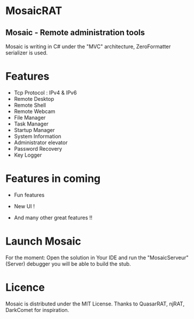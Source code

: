 # MosaicRAT

## Mosaic - Remote administration tools

Mosaic is writing in C# under the "MVC" architecture, ZeroFormatter serializer is used.

# Features

* Tcp Protocol : IPv4 & IPv6
* Remote Desktop
* Remote Shell
* Remote Webcam
* File Manager
* Task Manager
* Startup Manager
* System Information
* Administrator elevator
* Password Recovery
* Key Logger

# Features in coming

* Fun features

* New UI !
* And many other great features !!

# Launch Mosaic

For the moment: Open the solution in Your IDE and run the "MosaicServeur"(Server) debugger you will be able to build the stub.

# Licence

Mosaic is distributed under the MIT License. Thanks to QuasarRAT, njRAT, DarkComet for inspiration.
